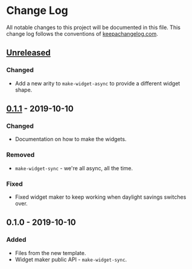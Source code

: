 # Change Log
All notable changes to this project will be documented in this file. This change log follows the conventions of [keepachangelog.com](http://keepachangelog.com/).

## [Unreleased]
### Changed
- Add a new arity to `make-widget-async` to provide a different widget shape.

## [0.1.1] - 2019-10-10
### Changed
- Documentation on how to make the widgets.

### Removed
- `make-widget-sync` - we're all async, all the time.

### Fixed
- Fixed widget maker to keep working when daylight savings switches over.

## 0.1.0 - 2019-10-10
### Added
- Files from the new template.
- Widget maker public API - `make-widget-sync`.

[Unreleased]: https://github.com/your-name/json-parser/compare/0.1.1...HEAD
[0.1.1]: https://github.com/your-name/json-parser/compare/0.1.0...0.1.1
